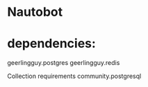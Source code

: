 Nautobot
=====


# dependencies:
geerlingguy.postgres
geerlingguy.redis


Collection requirements
community.postgresql
